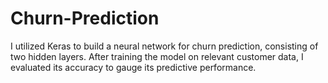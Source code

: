 # Churn-Prediction
I utilized Keras to build a neural network for churn prediction, consisting of two hidden layers. After training the model on relevant customer data, I evaluated its accuracy to gauge its predictive performance.
